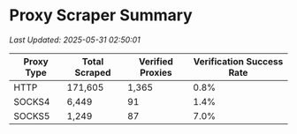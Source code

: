 # Proxy Scraper Summary

_Last Updated: 2025-05-31 02:50:01_

| Proxy Type | Total Scraped | Verified Proxies | Verification Success Rate |
|------------|--------------|------------------|--------------------------|
| HTTP | 171,605 | 1,365 | 0.8% |
| SOCKS4 | 6,449 | 91 | 1.4% |
| SOCKS5 | 1,249 | 87 | 7.0% |
